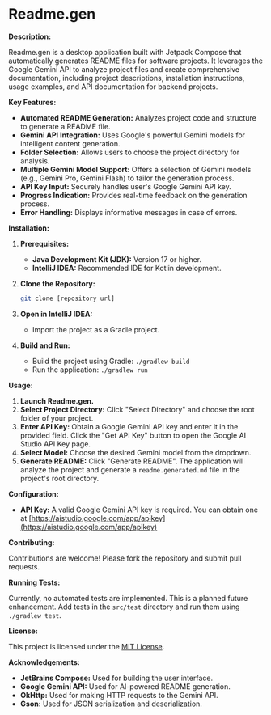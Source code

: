 # Readme.gen

**Description:**

Readme.gen is a desktop application built with Jetpack Compose that automatically generates README files for software projects. It leverages the Google Gemini API to analyze project files and create comprehensive documentation, including project descriptions, installation instructions, usage examples, and API documentation for backend projects.

**Key Features:**

* **Automated README Generation:** Analyzes project code and structure to generate a README file.
* **Gemini API Integration:** Uses Google's powerful Gemini models for intelligent content generation.
* **Folder Selection:** Allows users to choose the project directory for analysis.
* **Multiple Gemini Model Support:** Offers a selection of Gemini models (e.g., Gemini Pro, Gemini Flash) to tailor the generation process.
* **API Key Input:** Securely handles user's Google Gemini API key.
* **Progress Indication:** Provides real-time feedback on the generation process.
* **Error Handling:** Displays informative messages in case of errors.

**Installation:**

1. **Prerequisites:**
    * **Java Development Kit (JDK):** Version 17 or higher.
    * **IntelliJ IDEA:** Recommended IDE for Kotlin development.

2. **Clone the Repository:**
    ```bash
    git clone [repository url]
    ```

3. **Open in IntelliJ IDEA:**
    * Import the project as a Gradle project.

4. **Build and Run:**
    * Build the project using Gradle: `./gradlew build`
    * Run the application: `./gradlew run`

**Usage:**

1. **Launch Readme.gen.**
2. **Select Project Directory:** Click "Select Directory" and choose the root folder of your project.
3. **Enter API Key:** Obtain a Google Gemini API key and enter it in the provided field. Click the "Get API Key" button to open the Google AI Studio API Key page.
4. **Select Model:** Choose the desired Gemini model from the dropdown.
5. **Generate README:** Click "Generate README". The application will analyze the project and generate a `readme.generated.md` file in the project's root directory.

**Configuration:**

* **API Key:** A valid Google Gemini API key is required. You can obtain one at [https://aistudio.google.com/app/apikey](https://aistudio.google.com/app/apikey)

**Contributing:**

Contributions are welcome! Please fork the repository and submit pull requests.

**Running Tests:**

Currently, no automated tests are implemented. This is a planned future enhancement. Add tests in the `src/test` directory and run them using `./gradlew test`.

**License:**

This project is licensed under the [MIT License](LICENSE).

**Acknowledgements:**

* **JetBrains Compose:** Used for building the user interface.
* **Google Gemini API:** Used for AI-powered README generation.
* **OkHttp:** Used for making HTTP requests to the Gemini API.
* **Gson:** Used for JSON serialization and deserialization.